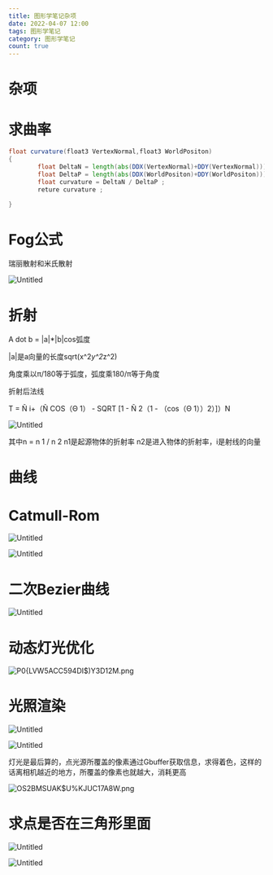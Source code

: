 ```yaml
---
title: 图形学笔记杂项
date: 2022-04-07 12:00
tags: 图形学笔记
category: 图形学笔记
count: true
---
```

# 杂项

# 求曲率

```glsl ""
float curvature(float3 VertexNormal,float3 WorldPositon)
{
		float DeltaN = length(abs(DDX(VertexNormal)+DDY(VertexNormal)));
		float DeltaP = length(abs(DDX(WorldPositon)+DDY(WorldPositon)));
		float curvature = DeltaN / DeltaP ;
		reture curvature ;

}
```

# Fog公式

瑞丽散射和米氏散射

![Untitled](Untitled.png)

# 折射

A dot b = |a|*|b|cos弧度

|a|是a向量的长度sqrt(x^2*y^2*z^2)

角度乘以π/180等于弧度，弧度乘180/π等于角度

折射后法线

T = Ñ i+（Ñ COS（Θ 1） - SQRT [1 - Ñ 2（1 - （cos（Θ 1））2）]）N

![Untitled](Untitled%201.png)

其中n = n 1 / n 2 n1是起源物体的折射率 n2是进入物体的折射率，i是射线的向量

# 曲线

# **Catmull-Rom**

![Untitled](Untitled%202.png)

![Untitled](Untitled%203.png)

# 二次Bezier曲线

![Untitled](Untitled%204.png)

# 动态灯光优化

![P0{LVW5ACC594DI$)Y3D12M.png](P0LVW5ACC594DIY3D12M.png)

# 光照渲染

![Untitled](Untitled%205.png)

![Untitled](Untitled%206.png)

灯光是最后算的，点光源所覆盖的像素通过Gbuffer获取信息，求得着色，这样的话离相机越近的地方，所覆盖的像素也就越大，消耗更高

![OS2BMSUAK$U%KJUC17A8W.png](OS2BMSUAKUKJUC17A8W.png)

# 求点是否在三角形里面

![Untitled](Untitled%207.png)

![Untitled](Untitled%208.png)